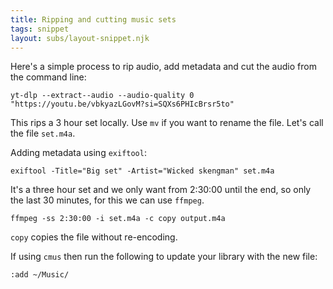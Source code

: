 ```yaml
---
title: Ripping and cutting music sets
tags: snippet
layout: subs/layout-snippet.njk
---
```


Here's a simple process to rip audio, add metadata and cut the audio from the command line:

```console
yt-dlp --extract--audio --audio-quality 0 "https://youtu.be/vbkyazLGovM?si=SQXs6PHIcBrsr5to"
```

This rips a 3 hour set locally. Use `mv` if you want to rename the file. Let's call the file `set.m4a`.

Adding metadata using `exiftool`:

```console
exiftool -Title="Big set" -Artist="Wicked skengman" set.m4a
```

It's a three hour set and we only want from 2:30:00 until the end, so only the last 30 minutes, for this we can use `ffmpeg`. 

```console
ffmpeg -ss 2:30:00 -i set.m4a -c copy output.m4a
```

`copy` copies the file without re-encoding. 

If using `cmus` then run the following to update your library with the new file:

```console
:add ~/Music/
```


